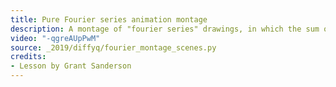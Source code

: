 ```yaml
---
title: Pure Fourier series animation montage
description: A montage of "fourier series" drawings, in which the sum of many rotated vectors traces an image
video: "-qgreAUpPwM"
source: _2019/diffyq/fourier_montage_scenes.py
credits:
- Lesson by Grant Sanderson
---
```

